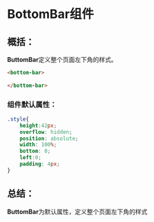 # BottomBar组件  
## 概括：

**ButtomBar**定义整个页面左下角的样式。

```html
<bottom-bar>
    
</bottom-bar>
```
### 组件默认属性：
```css
.style{
    height:42px;
    overflow: hidden;
    position: absolute;
    width: 100%;
    bottom: 0;
    left:0;
    padding: 4px;
}
```
## 总结：

**ButtomBar**为默认属性，定义整个页面左下角的样式